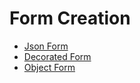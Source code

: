 # Form Creation

-   [Json Form](#json-form)
-   [Decorated Form](#decorated-form)
-   [Object Form](#object-form)
